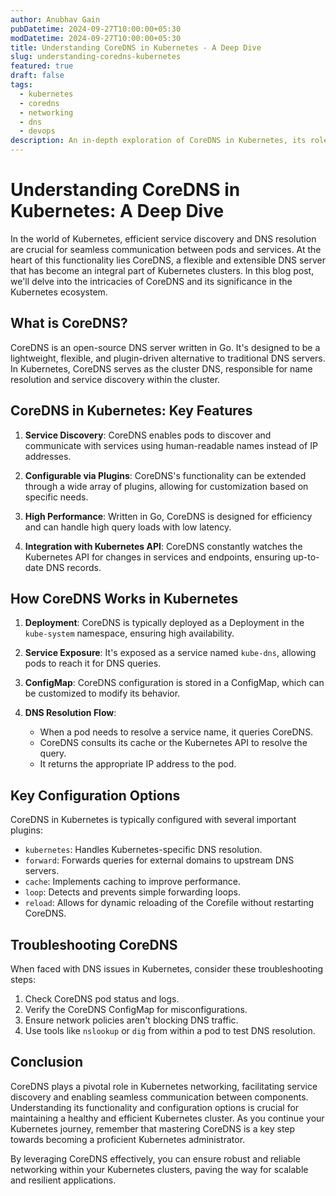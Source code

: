 ```yaml
---
author: Anubhav Gain
pubDatetime: 2024-09-27T10:00:00+05:30
modDatetime: 2024-09-27T10:00:00+05:30
title: Understanding CoreDNS in Kubernetes - A Deep Dive
slug: understanding-coredns-kubernetes
featured: true
draft: false
tags:
  - kubernetes
  - coredns
  - networking
  - dns
  - devops
description: An in-depth exploration of CoreDNS in Kubernetes, its role in service discovery, and how it enhances cluster networking capabilities.
---
```


# Understanding CoreDNS in Kubernetes: A Deep Dive

In the world of Kubernetes, efficient service discovery and DNS resolution are crucial for seamless communication between pods and services. At the heart of this functionality lies CoreDNS, a flexible and extensible DNS server that has become an integral part of Kubernetes clusters. In this blog post, we'll delve into the intricacies of CoreDNS and its significance in the Kubernetes ecosystem.

## What is CoreDNS?

CoreDNS is an open-source DNS server written in Go. It's designed to be a lightweight, flexible, and plugin-driven alternative to traditional DNS servers. In Kubernetes, CoreDNS serves as the cluster DNS, responsible for name resolution and service discovery within the cluster.

## CoreDNS in Kubernetes: Key Features

1. **Service Discovery**: CoreDNS enables pods to discover and communicate with services using human-readable names instead of IP addresses.

2. **Configurable via Plugins**: CoreDNS's functionality can be extended through a wide array of plugins, allowing for customization based on specific needs.

3. **High Performance**: Written in Go, CoreDNS is designed for efficiency and can handle high query loads with low latency.

4. **Integration with Kubernetes API**: CoreDNS constantly watches the Kubernetes API for changes in services and endpoints, ensuring up-to-date DNS records.

## How CoreDNS Works in Kubernetes

1. **Deployment**: CoreDNS is typically deployed as a Deployment in the `kube-system` namespace, ensuring high availability.

2. **Service Exposure**: It's exposed as a service named `kube-dns`, allowing pods to reach it for DNS queries.

3. **ConfigMap**: CoreDNS configuration is stored in a ConfigMap, which can be customized to modify its behavior.

4. **DNS Resolution Flow**:
   - When a pod needs to resolve a service name, it queries CoreDNS.
   - CoreDNS consults its cache or the Kubernetes API to resolve the query.
   - It returns the appropriate IP address to the pod.

## Key Configuration Options

CoreDNS in Kubernetes is typically configured with several important plugins:

- `kubernetes`: Handles Kubernetes-specific DNS resolution.
- `forward`: Forwards queries for external domains to upstream DNS servers.
- `cache`: Implements caching to improve performance.
- `loop`: Detects and prevents simple forwarding loops.
- `reload`: Allows for dynamic reloading of the Corefile without restarting CoreDNS.

## Troubleshooting CoreDNS

When faced with DNS issues in Kubernetes, consider these troubleshooting steps:

1. Check CoreDNS pod status and logs.
2. Verify the CoreDNS ConfigMap for misconfigurations.
3. Ensure network policies aren't blocking DNS traffic.
4. Use tools like `nslookup` or `dig` from within a pod to test DNS resolution.

## Conclusion

CoreDNS plays a pivotal role in Kubernetes networking, facilitating service discovery and enabling seamless communication between components. Understanding its functionality and configuration options is crucial for maintaining a healthy and efficient Kubernetes cluster. As you continue your Kubernetes journey, remember that mastering CoreDNS is a key step towards becoming a proficient Kubernetes administrator.

By leveraging CoreDNS effectively, you can ensure robust and reliable networking within your Kubernetes clusters, paving the way for scalable and resilient applications.
